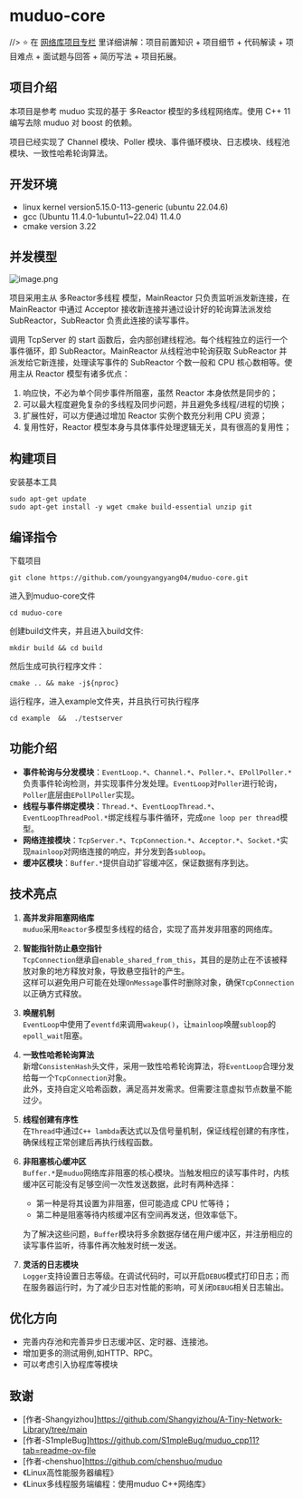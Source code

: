 # muduo-core


//> ⭐️ 在 [网络库项目专栏](https://www.programmercarl.com/other/project_muduo.html) 里详细讲解：项目前置知识 + 项目细节 + 代码解读 + 项目难点 + 面试题与回答 + 简历写法 + 项目拓展。 
## 项目介绍

本项目是参考 muduo 实现的基于 多Reactor 模型的多线程网络库。使用 C++ 11 编写去除 muduo 对 boost 的依赖。

项目已经实现了 Channel 模块、Poller 模块、事件循环模块、日志模块、线程池模块、一致性哈希轮询算法。

## 开发环境

* linux kernel version5.15.0-113-generic (ubuntu 22.04.6)
* gcc (Ubuntu 11.4.0-1ubuntu1~22.04) 11.4.0
* cmake version 3.22

## 并发模型

![image.png](https://cdn.nlark.com/yuque/0/2022/png/26752078/1670853134528-c88d27f2-10a2-46d3-b308-48f7632a2f09.png?x-oss-process=image%2Fresize%2Cw_937%2Climit_0)

项目采用主从 多Reactor多线程 模型，MainReactor 只负责监听派发新连接，在 MainReactor 中通过 Acceptor 接收新连接并通过设计好的轮询算法派发给 SubReactor，SubReactor 负责此连接的读写事件。

调用 TcpServer 的 start 函数后，会内部创建线程池。每个线程独立的运行一个事件循环，即 SubReactor。MainReactor 从线程池中轮询获取 SubReactor 并派发给它新连接，处理读写事件的 SubReactor 个数一般和 CPU 核心数相等。使用主从 Reactor 模型有诸多优点：

1. 响应快，不必为单个同步事件所阻塞，虽然 Reactor 本身依然是同步的；
2. 可以最大程度避免复杂的多线程及同步问题，并且避免多线程/进程的切换；
3. 扩展性好，可以方便通过增加 Reactor 实例个数充分利用 CPU 资源；
4. 复用性好，Reactor 模型本身与具体事件处理逻辑无关，具有很高的复用性；

## 构建项目

安装基本工具

```shell
sudo apt-get update
sudo apt-get install -y wget cmake build-essential unzip git
```


## 编译指令

下载项目

```shell
git clone https://github.com/youngyangyang04/muduo-core.git
```

进入到muduo-core文件
```shell
cd muduo-core
```

创建build文件夹，并且进入build文件:
```shell
mkdir build && cd build
```

然后生成可执行程序文件：
```shell
cmake .. && make -j${nproc}
```

运行程序，进入example文件夹，并且执行可执行程序
```shell
cd example  &&  ./testserver
```


## 功能介绍

- **事件轮询与分发模块**：`EventLoop.*`、`Channel.*`、`Poller.*`、`EPollPoller.*`负责事件轮询检测，并实现事件分发处理。`EventLoop`对`Poller`进行轮询，`Poller`底层由`EPollPoller`实现。
- **线程与事件绑定模块**：`Thread.*`、`EventLoopThread.*`、`EventLoopThreadPool.*`绑定线程与事件循环，完成`one loop per thread`模型。
- **网络连接模块**：`TcpServer.*`、`TcpConnection.*`、`Acceptor.*`、`Socket.*`实现`mainloop`对网络连接的响应，并分发到各`subloop`。
- **缓冲区模块**：`Buffer.*`提供自动扩容缓冲区，保证数据有序到达。

## 技术亮点

1. **高并发非阻塞网络库**  
   `muduo`采用`Reactor`多模型多线程的结合，实现了高并发非阻塞的网络库。

2. **智能指针防止悬空指针**  
   `TcpConnection`继承自`enable_shared_from_this`，其目的是防止在不该被释放对象的地方释放对象，导致悬空指针的产生。  
   这样可以避免用户可能在处理`OnMessage`事件时删除对象，确保`TcpConnection`以正确方式释放。

3. **唤醒机制**  
   `EventLoop`中使用了`eventfd`来调用`wakeup()`，让`mainloop`唤醒`subloop`的`epoll_wait`阻塞。

4. **一致性哈希轮询算法**  
   新增`ConsistenHash`头文件，采用一致性哈希轮询算法，将`EventLoop`合理分发给每一个`TcpConnection`对象。  
   此外，支持自定义哈希函数，满足高并发需求。但需要注意虚拟节点数量不能过少。

5. **线程创建有序性**  
   在`Thread`中通过`C++ lambda`表达式以及信号量机制，保证线程创建的有序性，确保线程正常创建后再执行线程函数。

6. **非阻塞核心缓冲区**  
   `Buffer.*`是`muduo`网络库非阻塞的核心模块。当触发相应的读写事件时，内核缓冲区可能没有足够空间一次性发送数据，此时有两种选择：  
   - 第一种是将其设置为非阻塞，但可能造成 CPU 忙等待；  
   - 第二种是阻塞等待内核缓冲区有空间再发送，但效率低下。  

   为了解决这些问题，`Buffer`模块将多余数据存储在用户缓冲区，并注册相应的读写事件监听，待事件再次触发时统一发送。

7. **灵活的日志模块**  
   `Logger`支持设置日志等级。在调试代码时，可以开启`DEBUG`模式打印日志；而在服务器运行时，为了减少日志对性能的影响，可关闭`DEBUG`相关日志输出。


## 优化方向

- 完善内存池和完善异步日志缓冲区、定时器、连接池。
- 增加更多的测试用例,如HTTP、RPC。
- 可以考虑引入协程库等模块

## 致谢

- [作者-Shangyizhou]https://github.com/Shangyizhou/A-Tiny-Network-Library/tree/main
- [作者-S1mpleBug]https://github.com/S1mpleBug/muduo_cpp11?tab=readme-ov-file
- [作者-chenshuo]https://github.com/chenshuo/muduo
- 《Linux高性能服务器编程》
- 《Linux多线程服务端编程：使用muduo C++网络库》
